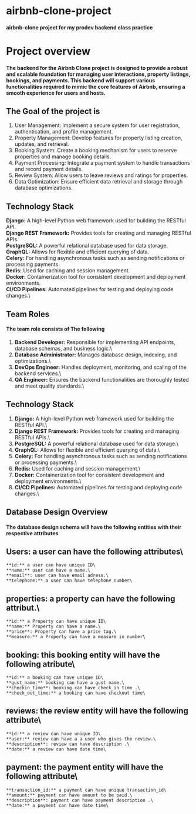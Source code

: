 # airbnb-clone-project
#### airbnb-clone project for my prodev backend class practice
# Project overview
#### The backend for the Airbnb Clone project is designed to provide a robust and scalable foundation for managing user interactions, property listings, bookings, and payments. This backend will support various functionalities required to mimic the core features of Airbnb, ensuring a smooth experience for users and hosts.
## The Goal of the project is
1. User Management: Implement a secure system for user registration, authentication, and profile management.
2. Property Management: Develop features for property listing creation, updates, and retrieval.
3. Booking System: Create a booking mechanism for users to reserve properties and manage booking details.
4. Payment Processing: Integrate a payment system to handle transactions and record payment details.
5. Review System: Allow users to leave reviews and ratings for properties.
6. Data Optimization: Ensure efficient data retrieval and storage through database optimizations.
## Technology Stack
**Django:** A high-level Python web framework used for building the RESTful API.\
**Django REST Framework:** Provides tools for creating and managing RESTful APIs.\
**PostgreSQL:** A powerful relational database used for data storage.\
**GraphQL:** Allows for flexible and efficient querying of data.\
**Celery:** For handling asynchronous tasks such as sending notifications or processing payments.\
**Redis:** Used for caching and session management.\
**Docker:** Containerization tool for consistent development and deployment environments.\
**CI/CD Pipelines:** Automated pipelines for testing and deploying code changes.\
## Team Roles
#### The team role consists of The following
1. **Backend Developer:** Responsible for implementing API endpoints, database schemas, and business logic.\
2. **Database Administrator:** Manages database design, indexing, and optimizations.\
3. **DevOps Engineer:** Handles deployment, monitoring, and scaling of the backend services.\
4. **QA Engineer:** Ensures the backend functionalities are thoroughly tested and meet quality standards.\

## Technology Stack
1. **Django:** A high-level Python web framework used for building the RESTful API.\
2. **Django REST Framework:** Provides tools for creating and managing RESTful APIs.\
3. **PostgreSQL:** A powerful relational database used for data storage.\
4. **GraphQL:** Allows for flexible and efficient querying of data.\
5. **Celery:** For handling asynchronous tasks such as sending notifications or processing payments.\
6. **Redis:** Used for caching and session management.\
7. **Docker:** Containerization tool for consistent development and deployment environments.\
8. **CI/CD Pipelines:** Automated pipelines for testing and deploying code changes.\
## Database Design Overview
#### The database design schema will have the following entities with their respective attributes
**Users:** a user can have the following attributes\
-
    **id:** a user can have unique ID\
    **name:** user can have a name.\
    **email**: user can have email adress.\
    **telephone:** a user can have telephone number\

**properties:** a property can have the following attribut.\
-
    **id:** a Property can have unique ID\
    **name:** Property can have a name.\
    **price**: Property can have a price tag.\
    **measure:** a Property can have a measure in number\

**booking:** this booking entity will have the following atribute\
-
    **id:** a booking can have unique ID\
    **gust_name:** booking can have a gust name.\
    **checkin_time**: booking can have check_in time .\
    **check_out_time:** a booking can have checkout time\

**reviews**: the review entity will have the following attribute\
-
    **id:** a review can have unique ID\
    **user:** review can have a a user who gives the review.\
    **description**: review can have description .\
    **date:** a review can have date time\

**payment:** the payment entity will have the following attribute\
-
    **transaction_id:** a payment can have unique transaction_id\
    **amount:** payment can have amount to be paid.\
    **description**: payment can have payment description .\
    **date:** a payment can have date time\
